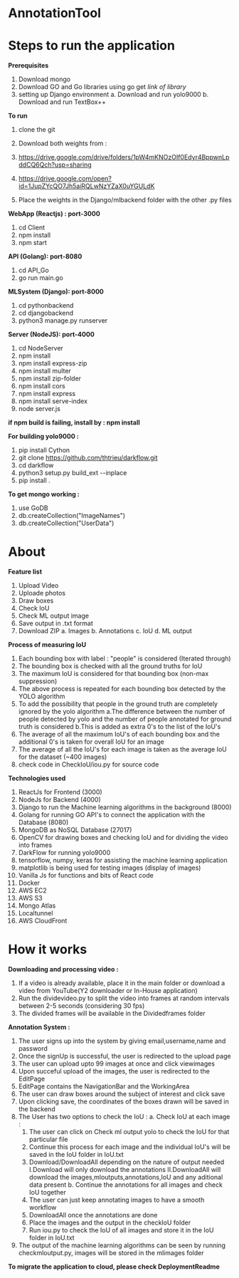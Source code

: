 # AnnotationTool

# Steps to run the application
**Prerequisites**
1. Download mongo
2. Download GO and Go libraries using go get *link of library*
3. setting up Django environment
  a. Download and run yolo9000
  b. Download and run TextBox++

**To run**
1. clone the git
2. Download both weights from :
  1. https://drive.google.com/drive/folders/1pW4mKNOzOIf0Edyr4BppwnLpddCQ6Qch?usp=sharing

  2. https://drive.google.com/open?id=1JupZYcQO7Jh5aiRQLwNzYZaX0uYGULdK

3. Place the weights in the Django/mlbackend folder with the other .py files

**WebApp (Reactjs) : port-3000**
1. cd Client
2. npm install
3. npm start

**API (Golang): port-8080**
1. cd API_Go
2. go run main.go

**MLSystem (Django): port-8000**
1. cd pythonbackend
2. cd djangobackend
3. python3 manage.py runserver

**Server (NodeJS): port-4000**
1. cd NodeServer
2. npm install
3. npm install express-zip
4. npm install multer
5. npm install zip-folder
6. npm install cors
7. npm install express
8. npm install serve-index
9. node server.js

**if npm build is failing, install by : npm install <absent library>**

**For building yolo9000 :**
1. pip install Cython
2. git clone https://github.com/thtrieu/darkflow.git
3. cd darkflow
4. python3 setup.py build_ext --inplace
5. pip install .

**To get mongo working :**
1. use GoDB
2. db.createCollection("ImageNames")
3. db.createCollection("UserData")

# About

**Feature list**
1. Upload Video
2. Uploade photos
3. Draw boxes
4. Check IoU
5. Check ML output image
6. Save output in .txt format
7. Download ZIP
  a. Images
  b. Annotations
  c. IoU
  d. ML output

**Process of measuring IoU**
1. Each bounding box with label : "people" is considered (Iterated through)
2. The bounding box is checked with all the ground truths for IoU
3. The maximum IoU is considered for that bounding box (non-max suppression)
4. The above process is repeated for each bounding box detected by the YOLO algorithm
5. To add the possibility that people in the ground truth are completely ignored by the yolo algorithm
  a.The difference between the number of people detected by yolo and the number of people annotated for ground truth is considered
  b.This is added as extra 0's to the list of the IoU's
6. The average of all the maximum IoU's of each bounding box and the additional 0's is taken for overall IoU for an image
7. The average of all the IoU's for each image is taken as the average IoU for the dataset (~400 images)
8. check code in CheckIoU/iou.py for source code

**Technologies used**
1. ReactJs for Frontend (3000)
2. NodeJs for Backend (4000)
3. Django to run the Machine learning algorithms in the background (8000)
4. Golang for running GO API's to connect the application with the Database (8080)
5. MongoDB as NoSQL Database (27017)
6. OpenCV for drawing boxes and checking IoU and for dividing the video into frames
7. DarkFlow for running yolo9000
8. tensorflow, numpy, keras for assisting the machine learning application
9. matplotlib is being used for testing images (display of images)
10. Vanilla Js for functions and bits of React code
11. Docker
12. AWS EC2
13. AWS S3
14. Mongo Atlas
15. Localtunnel
16. AWS CloudFront

# How it works

**Downloading and processing video :**
1. If a video is already available, place it in the main folder or download a video from YouTube(Y2 downloader or In-House application)
2. Run the dividevideo.py to split the video into frames at random intervals between 2-5 seconds (considering 30 fps)
3. The divided frames will be available in the Dividedframes folder

**Annotation System :**
1. The user signs up into the system by giving email,username,name and password
2. Once the signUp is successful, the user is redirected to the upload page
3. The user can upload upto 99 images at once and click viewimages
4. Upon succeful upload of the images, the user is redirected to the EditPage
5. EditPage contains the NavigationBar and the WorkingArea
6. The user can draw boxes around the subject of interest and click save
7. Upon clicking save, the coordinates of the boxes drawn will be saved in the backend
8. The User has two options to check the IoU :
  a. Check IoU at each image :
    1. The user can click on Check ml output yolo to check the IoU for that particular file
    2. Continue this process for each image and the individual IoU's will be saved in the IoU folder in IoU.txt
    3. Download/DownloadAll depending on the nature of output needed
      I.Download will only download the annotations
      II.DownloadAll will download the images,mloutputs,annotations,IoU and any aditional data present
  b. Continue the annotations for all images and check IoU together
    1. The user can just keep annotating images to have a smooth workflow
    2. DownloadAll once the annotations are done
    3. Place the images and the output in the checkIoU folder
    4. Run iou.py to check the IoU of all images and store it in the IoU folder in IoU.txt
9. The output of the machine learning algorithms can be seen by running checkmloutput.py, images will be stored in the mlimages folder

**To migrate the application to cloud, please check DeploymentReadme**
